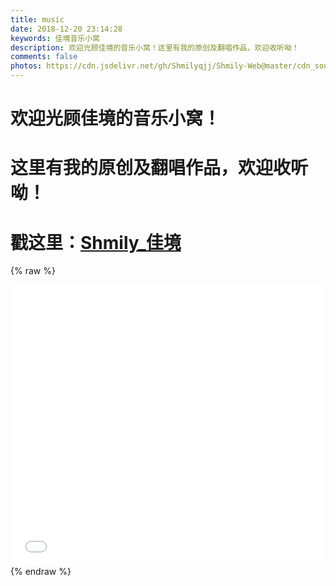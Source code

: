 ```yaml
---
title: music
date: 2018-12-20 23:14:28
keywords: 佳境音乐小窝
description: 欢迎光顾佳境的音乐小窝！这里有我的原创及翻唱作品，欢迎收听呦！
comments: false
photos: https://cdn.jsdelivr.net/gh/Shmilyqjj/Shmily-Web@master/cdn_sources/img/banner/music.JPG
---
```

# 欢迎光顾佳境的音乐小窝！  
# 这里有我的原创及翻唱作品，欢迎收听呦！
# 戳这里：[Shmily_佳境](https://music.163.com/#/artist?id=13610347)
{% raw %}
<iframe frameborder="no" border="0" marginwidth="0" marginheight="0" width=100% height=450 src="//music.163.com/outchain/player?type=0&id=2368663800&auto=1&height=430"></iframe>
{% endraw %}

